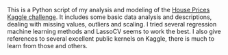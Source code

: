 This is a Python script of my analysis and modeling of the [House Prices Kaggle challenge](https://www.kaggle.com/c/house-prices-advanced-regression-techniques). It includes some basic data analysis and descriptions, dealing with missing values, outliers and scaling. I tried several regression machine learning methods and LassoCV seems to work the best. I also give references to several excellent public kernels on Kaggle, there is much to learn from those and others.
